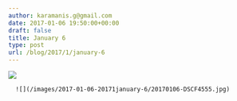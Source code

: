 ```yaml
---
author: karamanis.g@gmail.com
date: 2017-01-06 19:50:00+00:00
draft: false
title: January 6
type: post
url: /blog/2017/1/january-6
---
```


![](/images/2017-01-06-20171january-6/20170106-DSCF4547.jpg)

  


  
      ![](/images/2017-01-06-20171january-6/20170106-DSCF4555.jpg)

